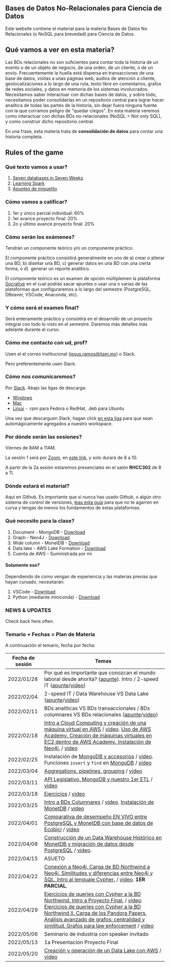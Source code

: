 ## Bases de Datos No-Relacionales para Ciencia de Datos

Este website contiene el material para la materia Bases de Datos No Relacionales (o NoSQL para brevedad) para Ciencia de Datos.

## Qué vamos a ver en esta materia?

Las BDs relacionales no son suficientes para contar toda la historia de un evento o de un objeto de negocio, de una orden, de un cliente, o de un envío. Frecuentemente la huella está dispersa en transacciones de una base de datos, visitas a unas páginas web, audios de atención a cliente, geolocalizaciones a lo largo de una ruta, texto libre en comentarios, grafos de redes sociales, y datos en memoria de los sistemas involucrados. Necesitamos saber interactuar con dichas bases de datos, y sobre todo, necesitamos poder consolidarlas en un repositorio central para lograr hacer analítica de todas las partes de la historia, sin dejar fuera ninguna fuente con la que corramos peligro de "quedar ciegos". En esta materia veremos como interactuar con dichas BDs no-relacionales (NoSQL = Not only SQL), y como construir dicho repositorio central.

En una frase, esta materia trata de **consolidación de datos** para contar una historia completa.

##   Rules of the game

### Qué texto vamos a usar?

1. [Seven databases in Seven Weeks](http://barbra-coco.dyndns.org/yuri/seven/seven2.pdf)
2. [Learning Spark](https://pages.databricks.com/rs/094-YMS-629/images/LearningSpark2.0.pdf)
3. [Apuntes de miguelito](https://drive.google.com/file/d/1yS4RXly7kGCKBjklfX11dwK-fhvMpm-s/view?usp=sharing)


### Cómo vamos a calificar?

1. 1er y único parcial individual: 60%
2. 1er avance proyecto final: 20%
3. 2o y último avance proyecto final: 20%

### Cómo serán los exámenes?
Tendrán un componente teórico y/o un componente práctico.

El componente práctico consistirá generalmente en uno de a) crear o alterar una BD, b) diseñar una BD, c) generar datos en una BD con una cierta forma, o d)  generar un reporte analítico.

El componente teórico es un examen de opción múltiplemen la plataforma [Socrative](https://www.socrative.com/) en el cual podrás sacar apuntes o usar una o varias de las plataformas que configuraremos a lo largo del semestre (PostgreSQL, DBeaver, VSCode, Anaconda, etc).

### Y cómo será el examen final?
Será enteramente práctico y consistirá en el desarrollo de un proyecto integral con todo lo visto en el semestre. Daremos más detalles más adelante durante el curso.

### Cómo me contacto con ud, prof?
Usen el el correo institucional (jesus.ramos@itam.mx) o Slack.

Pero preferentemente usen Slack.

### Cómo nos comunicaremos?
Por [Slack](https://slack.com). Abajo las ligas de descarga:
- [Windows](https://slack.com/downloads/windows)
- [Mac](https://slack.com/help/articles/207677868-Download-Slack-for-Mac)
- [Linux](https://slack.com/downloads/linux) - .rpm para Fedora o RedHat, .deb para Ubuntu

Una vez que descarguen Slack, hagan click [en esta liga](https://join.slack.com/t/slack-phh3413/shared_invite/zt-12jco12g3-XkoahXqMXkx4mdNiIi2VUg) para que sean automágicamente agregados a nuestro workspace.

### Por dónde serán las sesiones?

Viernes de 8AM a 11AM.

La sesión 1 será por [Zoom](https://zoom.us/download), en [este link](https://itam.zoom.us/my/xuxoramos), y solo durará de 8 a 10.

A partir de la 2a sesión estaremos presenciales en el salón **RHCC302** de 8 a 11.

### Dónde estará el material?
Aquí en Github. Es importante que si nunca has usado Github, o algún otro sistema de control de versiones, [leas esta guía](https://guides.github.com/activities/hello-world/) para que no te agarren en curva y tengas de menos los fundamentos de estas plataformas.

### Qué necesito para la clase?

1. Document - MongoDB - [Download](https://www.mongodb.com/try/download/community)
2. Graph - Neo4J - [Download](https://neo4j.com/download/)
3. Wide column - MonetDB - [Download](https://www.monetdb.org/Downloads)
4. Data lake - AWS Lake Formation - [Download](https://spark.apache.org/)
5. Cuenta de AWS - Suministrada por mi

#### Solamente eso?

Dependiendo de como vengan de experiencia y las materias previas que hayan cursado, necesitarán:

1. VSCode - [Download](https://code.visualstudio.com/download)
2. Python (mediante miniconda) - [Download](https://docs.conda.io/en/latest/miniconda.html)

### NEWS & UPDATES

Check back here often.

### Temario + Fechas = Plan de Materia
A continuación el temario, fecha por fecha:

| Fecha de sesión | Temas                                                                                                                                                                                                                                                                                                                                                                                                                                                                                                                                                |
|-----------------|------------------------------------------------------------------------------------------------------------------------------------------------------------------------------------------------------------------------------------------------------------------------------------------------------------------------------------------------------------------------------------------------------------------------------------------------------------------------------------------------------------------------------------------------------|
| 2022/01/28      | Por qué es importante que conozcan el mundo laboral desde ahorita? ([apunte](https://www.slideshare.net/xuxoramos/historias-de-ciencia-de-datos-desde-la-trinchera)). Intro / 2-speed IT ([apunte](https://drive.google.com/file/d/1yS4RXly7kGCKBjklfX11dwK-fhvMpm-s/view?usp=sharing)/[video](https://drive.google.com/file/d/1ieoOT-bMrxuAFETPJRegX0bBlerJRWXd/view?usp=sharing))                                                                                                                                                                    |
| 2022/02/04      | 2-speed IT / Data Warehouse VS Data Lake ([apunte](https://drive.google.com/file/d/1yS4RXly7kGCKBjklfX11dwK-fhvMpm-s/view?usp=sharing)/[video](https://drive.google.com/file/d/1l6x1-kBVJ2J7OhMVgSCPrmdQn7ze_oQ_/view?usp=sharing))                                                                                                                                                                                                                                                                                                                  |
| 2022/02/11      | BDs analíticas VS BDs transaccionales / BDs columnares VS BDs relacionales ([apunte](https://drive.google.com/file/d/1yS4RXly7kGCKBjklfX11dwK-fhvMpm-s/view?usp=sharing)/[video](https://drive.google.com/file/d/1uurA9_b-LqRqZOrSPzbCWqDMDmsxYhjq/view?usp=sharing))                                                                                                                                                                                                                                                                                |
| 2022/02/18      | [Intro a Cloud Computing y creación de una máquina virtual en AWS](https://xuxoramos.github.io/nosql-4-ds/01_neo4j) / [video](https://drive.google.com/file/d/19hobazsdMgyCyrg_9Y3Hk7c8VIVMa607/view?usp=sharing). [Uso de AWS Academy. Creación de máquinas virtuales en EC2 dentro de AWS Academy. Instalación de Neo4j.](https://xuxoramos.github.io/nosql-4-ds/01_neo4j) / [video](https://drive.google.com/file/d/1lLO5h5GX32Z2c2ZzdiXC4vcejTl-jnUw/view?usp=sharing)                                                                           |
| 2022/02/25      | Instalación de [MongoDB y accesorios](https://xuxoramos.github.io/nosql-4-ds/01_mongodb) / [video](https://drive.google.com/file/d/1PsGHNzYT7OPvNlR0zdvIM9RQX_tdr7bd/view?usp=sharing). Funciones `insert` y `find` en [MongoDB](https://xuxoramos.github.io/nosql-4-ds/01_mongodb) / [video](https://drive.google.com/file/d/163qpEwLeXLFY1_17gx-xCLfRjH3NA_0p/view?usp=sharing)                                                                                                                                                                    |
| 2022/03/04      | [Aggregations, pipelines, grouping](https://xuxoramos.github.io/nosql-4-ds/01_mongodb) / [video](https://drive.google.com/file/d/1mpZTq96WXuJV47VJ8OPHKczbrzrUIddd/view?usp=sharing)                                                                                                                                                                                                                                                                                                                                                                 |
| 2022/03/11      | [API Legislativo, MongoDB y nuestro 1er ETL](https://xuxoramos.github.io/nosql-4-ds/01_mongodb) / [video](https://drive.google.com/file/d/1gVCyjQOJ1mHX7_yykdLRI8mhRA_cC8Lx/view?usp=sharing)                                                                                                                                                                                                                                                                                                                                                        |
| 2022/03/18      | [Ejercicios](https://xuxoramos.github.io/nosql-4-ds/01_mongodb) / [video](https://drive.google.com/file/d/16_L00-V1JQLs1T0o2wnbKHxxU4GPfwu9/view?usp=sharing)                                                                                                                                                                                                                                                                                                                                                                                        |
| 2022/03/25      | [Intro a BDs Columnares](https://xuxoramos.github.io/nosql-4-ds/01_monetdb) / [video](https://drive.google.com/file/d/1KioyeEsxjtJybviuhYFSvxV5EfUsOoit/view?usp=sharing). [Instalación de MonetDB](https://xuxoramos.github.io/nosql-4-ds/01_monetdb) / [video](https://drive.google.com/file/d/1TqoF-OfzUQpXSpKx3wS8AYHlKmIKI1rM/view?usp=sharing)                                                                                                                                                                                                 |
| 2022/04/01      | [Comparativa de desempeño EN VIVO entre PostgreSQL y MonetDB con base de datos de Ecobici](https://xuxoramos.github.io/nosql-4-ds/01_monetdb) / [video](https://drive.google.com/file/d/1nVO7-nZKtSkp6oz2TvW-OLV_XcUX1q5v/view?usp=sharing)                                                                                                                                                                                                                                                                                                          |
| 2022/04/08      | [Construcción de un Data Warehouse Histórico en MonetDB y migración de datos desde PostgreSQL](https://xuxoramos.github.io/nosql-4-ds/01_monetdb) / [video](https://drive.google.com/file/d/1k-c_QXwZloKJReCVhsQ7AOPKHWiu0cYc/view?usp=sharing).                                          |
| 2022/04/15      | ASUETO                                                                                                                                                                                                                                                                                                                                                                                                                                                                                                                                               |
| 2022/04/22      | [Conexión a Neo4j. Carga de BD Northwind a Neo4j. Similitudes y diferencias entre Neo4j y SQL. Intro al lenguaje Cypher.](https://xuxoramos.github.io/nosql-4-ds/01_neo4j) / [video](https://drive.google.com/file/d/1sJkytduTJHxQbpFzmdSLi5EZNv5cI9hj/view?usp=sharing). **1ER PARCIAL**.                                                                                                                                                                                                                                                           |
| 2022/04/29      | [Ejercicios de queries con Cypher a la BD Northwind. Intro a Proyecto Final.](https://xuxoramos.github.io/nosql-4-ds/01_neo4j) / [video](https://drive.google.com/file/d/15Qaoikj9A0xC4vBCotetb4JfvKvDopAJ/view?usp=sharing). [Ejercicios de queries con Cypher a la BD Northwind II. Carga de los Pandora Papers. Análisis avanzado de grafos: centralidad y similitud. Grafos para law enforcement](https://xuxoramos.github.io/nosql-4-ds/01_neo4j) / [video](https://drive.google.com/file/d/1mCbechLS_-4aQc6J1Dd9s8Qgiu-aoKrL/view?usp=sharing) |
| 2022/05/06      | Seminario de industria con speaker invitado                                                                                                                                                                                                                               |
| 2022/05/13      | 1a Presentación Proyecto Final                                                                                                                                                                                                                                                                                                                                                                                                                                                                                                                       |
| 2022/05/20      | [Creación y operación de un Data Lake con AWS](https://xuxoramos.github.io/nosql-4-ds/01_datalake) / [video](https://zoom.us/rec/play/4ntH6Nbc-799LaexFfWEHvLyw7-E4wSlWlORSpNnym2ilKAxPvRlISD5efcIvhQ-b5vajEYY9NujDOlC.QIBKLNMBFtBH-0df?autoplay=true&startTime=1638218040000)                                                                                                                                                                                                                                                                       |
